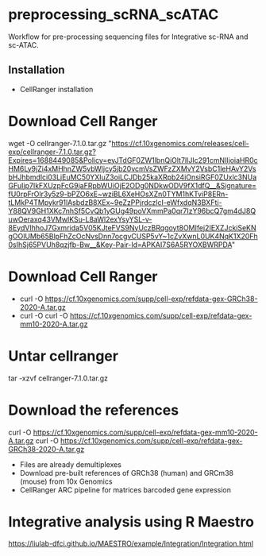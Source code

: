 <!-- GETTING STARTED -->

# preprocessing_scRNA_scATAC
Workflow for pre-processing sequencing files for Integrative sc-RNA and sc-ATAC.

## Installation
- CellRanger installation
  
# Download Cell Ranger
wget -O cellranger-7.1.0.tar.gz "https://cf.10xgenomics.com/releases/cell-exp/cellranger-7.1.0.tar.gz?Expires=1688449085&Policy=eyJTdGF0ZW1lbnQiOlt7IlJlc291cmNlIjoiaHR0cHM6Ly9jZi4xMHhnZW5vbWljcy5jb20vcmVsZWFzZXMvY2VsbC1leHAvY2VsbHJhbmdlci03LjEuMC50YXIuZ3oiLCJDb25kaXRpb24iOnsiRGF0ZUxlc3NUaGFuIjp7IkFXUzpFcG9jaFRpbWUiOjE2ODg0NDkwODV9fX1dfQ__&Signature=fU0rpFrOlr3y5z9-bPZO6xE~wziBL6XeHOsXZn0TYM1hKTviP8ERn-tLMkP4TMpykr91lAsbdzB8XEx~9eZzPPjrdczlcI-eWfxdqN3BXFtj-Y88QV9GH1XKc7nhSf5CvQb1yGUg49poVXmmPa0qr7IzY96bcQ7gm4dJ8QuwOeraxq43VMwIKSu-L8aWl2exYsyYSL-v-8EydVIhhoJ7Gxmrida5V05KJteFVS9NyUczBRqgoyt8OMIfej2IEXZJckiSeKNgOOlUMb65BlpFhZcOcNvsDnn7ocgvCUSP5vY~1cZvXwnL0UK4NqK1X20Fh0sIhSj65PVUh8qzjfb-Bw__&Key-Pair-Id=APKAI7S6A5RYOXBWRPDA"

# Download Cell Ranger
- curl -O https://cf.10xgenomics.com/supp/cell-exp/refdata-gex-GRCh38-2020-A.tar.gz
- curl -O curl -O https://cf.10xgenomics.com/supp/cell-exp/refdata-gex-mm10-2020-A.tar.gz 


# Untar cellranger
tar -xzvf cellranger-7.1.0.tar.gz

# Download the references
curl -O https://cf.10xgenomics.com/supp/cell-exp/refdata-gex-mm10-2020-A.tar.gz
curl -O https://cf.10xgenomics.com/supp/cell-exp/refdata-gex-GRCh38-2020-A.tar.gz

* Files are already demultiplexes
* Download pre-built references of GRCh38 (human) and GRCm38 (mouse) from 10x Genomics
* CellRanger ARC pipeline for matrices barcoded gene expression














# Integrative analysis using R Maestro 
https://liulab-dfci.github.io/MAESTRO/example/Integration/Integration.html
